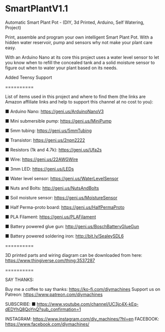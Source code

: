 # SmartPlantV1.1
Automatic Smart Plant Pot - (DIY, 3d Printed, Arduino, Self Watering, Project)

Print, assemble and program your own intelligent Smart Plant Pot. With a hidden water reservoir, pump and sensors why not make your plant care easy.

With an Arduino Nano at its core this project uses a water level sensor to let you know when to refill the concealed tank and a solid moisture sensor to figure out when to water your plant based on its needs.

Added Teensy Support

==========

List of items used in this project and where to find them (the links are Amazon affiliate links and help to support this channel at no cost to you):

■ Arduino Nano: https://geni.us/ArduinoNanoV3

■ Mini submersible pump: https://geni.us/MiniPump

■ 5mm tubing: https://geni.us/5mmTubing

■ Transistor: https://geni.us/2npn2222

■ Resistors (1k and 4.7k): https://geni.us/Ufa2s

■ Wire: https://geni.us/22AWGWire

■ 3mm LED: https://geni.us/LEDs

■ Water level sensor: https://geni.us/WaterLevelSensor

■ Nuts and Bolts: http://geni.us/NutsAndBolts

■ Soil moisture sensor: https://geni.us/MoistureSensor

■ Half Perma-proto board: https://geni.us/HalfPermaProto

■ PLA Filament: https://geni.us/PLAFilament


■ Battery powered glue gun: http://geni.us/BoschBatteryGlueGun

■ Battery powered soldering iron:  http://bit.ly/SealeySDL6 

==========

3D printed parts and wiring diagram can be downloaded from here: https://www.thingiverse.com/thing:3537287

==========

SAY THANKS:

Buy me a coffee to say thanks: https://ko-fi.com/diymachines
Support us on Patreon: https://www.patreon.com/diymachines

SUBSCRIBE: 
■ https://www.youtube.com/channel/UC3jc4X-kEq-dEDYhQ8QoYnQ?sub_confirmation=1

INSTAGRAM: https://www.instagram.com/diy_machines/?hl=en
FACEBOOK: https://www.facebook.com/diymachines/
